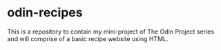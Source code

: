 # odin-recipes

This is a repository to contain my mini-project of The Odin Project series and will comprise of a basic recipe website using HTML.